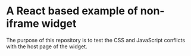 # A React based example of non-iframe widget

The purpose of this repository is to test the CSS and JavaScript conflicts with the host page of the widget.